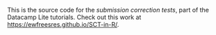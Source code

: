 This is the source code for the *submission correction tests*, part of the Datacamp Lite tutorials. Check out this work at https://ewfreesres.github.io/SCT-in-R/.
